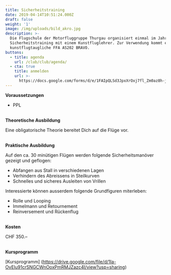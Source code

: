 ```yaml
---
title: Sicherheitstraining
date: 2019-04-14T10:51:24.000Z
draft: false
weight: '1'
image: /img/uploads/bild_akro.jpg
description: >-
  Die Flugschule der Motorfluggruppe Thurgau organisiert einmal im Jahr ein
  Sicherheitstraining mit einem Kunstfluglehrer. Zur Verwendung kommt eine voll
  kunstflugtaugliche FFA AS202 BRAVO.
buttons:
  - title: agenda
    url: /club/club/agenda/
  - cta: true
    title: anmelden
    url: >-
      https://docs.google.com/forms/d/e/1FAIpQLSd3JpxXrOxj7fl_Zm0az8h-jQsAsB1TOEE2-HsOPYoi29qRUw/viewform
---
```

**Voraussetzungen**

* PPL

\
**Theoretische Ausbildung**

Eine obligatorische Theorie bereitet Dich auf die Flüge vor.

\
**Praktische Ausbildung**

Auf den ca. 30 minütigen Flügen werden folgende Sicherheitsmanöver gezeigt und geflogen:

* Abfangen aus Stall in verschiedenen Lagen
* Verhindern des Abreissens in Steilkurven
* Schnelles und sicheres Ausleiten von Vrillen

Interessierte können ausserdem folgende Grundfiguren miterleben:

* Rolle und Looping
* Immelmann und Retournement
* Reinversement und Rückenflug

 \
**Kosten**

CHF 350.–

\
**Kursprogramm**

[Kursprogramm] (https://drive.google.com/file/d/1Ia-OvElu91crSNGCWnOoxPmRMJZazc4I/view?usp=sharing)
